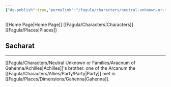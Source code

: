 ```yaml
---
{"dg-publish":true,"permalink":"/fagula/characters/neutral-unknown-or-families/aracnum-of-gahenna/sacharat/"}
---
```


[[Home Page\|Home Page]]
[[Fagula/Characters\|Characters]]
[[Fagula/Places\|Places]]

Sacharat
--
---
[[Fagula/Characters/Neutral Unknown or Families/Aracnum of Gahenna/Achilles\|Achilles]]'s brother.
one of the Arcanum the [[Fagula/Characters/Allies/Party/Party\|Party]] met in [[Fagula/Places/Dimensions/Gahenna\|Gahenna]].